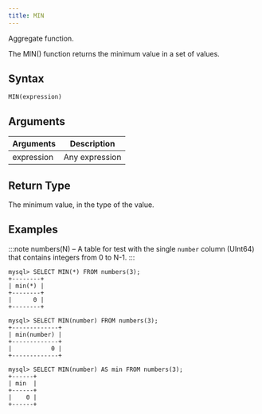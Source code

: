 ```yaml
---
title: MIN
---
```


Aggregate function.

The MIN() function returns the minimum value in a set of values.

## Syntax

```
MIN(expression)
```

## Arguments

| Arguments   | Description |
| ----------- | ----------- |
| expression  | Any expression |

## Return Type

The minimum value, in the type of the value.

## Examples

:::note
numbers(N) – A table for test with the single `number` column (UInt64) that contains integers from 0 to N-1.
:::

```
mysql> SELECT MIN(*) FROM numbers(3);
+--------+
| min(*) |
+--------+
|      0 |
+--------+

mysql> SELECT MIN(number) FROM numbers(3);
+-------------+
| min(number) |
+-------------+
|           0 |
+-------------+

mysql> SELECT MIN(number) AS min FROM numbers(3);
+------+
| min  |
+------+
|    0 |
+------+
```

